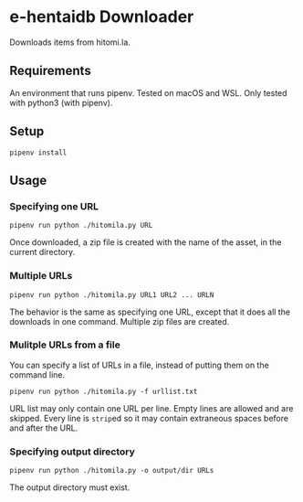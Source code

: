 # e-hentaidb Downloader

Downloads items from hitomi.la.

## Requirements
An environment that runs pipenv.
Tested on macOS and WSL.
Only tested with python3 (with pipenv).

## Setup

```
pipenv install
```

## Usage
### Specifying one URL

```
pipenv run python ./hitomila.py URL
```

Once downloaded, a zip file is created with the name of the asset,
in the current directory.

### Multiple URLs

```
pipenv run python ./hitomila.py URL1 URL2 ... URLN
```

The behavior is the same as specifying one URL, except that it does all the
downloads in one command. Multiple zip files are created.

### Mulitple URLs from a file

You can specify a list of URLs in a file, instead of putting them on the
command line.

```
pipenv run python ./hitomila.py -f urllist.txt
```

URL list may only contain one URL per line.
Empty lines are allowed and are skipped.
Every line is `strip`ed so it may contain extraneous spaces before and after
the URL.

### Specifying output directory

```
pipenv run python ./hitomila.py -o output/dir URLs
```

The output directory must exist.